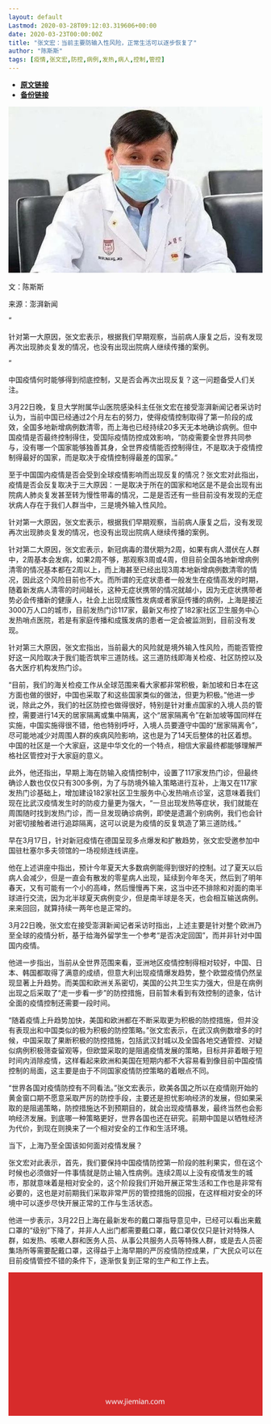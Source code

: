 ```yaml
---
layout: default
Lastmod: 2020-03-28T09:12:03.319606+00:00
date: 2020-03-23T00:00:00Z
title: "张文宏：当前主要防输入性风险，正常生活可以逐步恢复了"
author: "陈斯斯"
tags: [疫情,张文宏,防控,病例,发热,病人,控制,管控]
---
```


* [**原文链接**](https://mp.weixin.qq.com/s/Ji08MJoGz4Jd6u-ZhrZNJQ)
* [**备份链接**](http://archive.today/fi3dD)


![](/images/post/d04a461087899a7f0680eaf6afd53f1c.jpg)

文：陈斯斯

来源：澎湃新闻

“

  

针对第一大原因，张文宏表示，根据我们早期观察，当前病人康复之后，没有发现再次出现肺炎复发的情况，也没有出现出院病人继续传播的案例。

  

”

中国疫情何时能够得到彻底控制，又是否会再次出现反复？这一问题备受人们关注。  

3月22日晚，复旦大学附属华山医院感染科主任张文宏在接受澎湃新闻记者采访时认为，当前中国已经通过2个月左右的努力，使得疫情控制取得了第一阶段的成效，全国多地新增病例数清零，而上海也已经持续20多天无本地确诊病例。但中国疫情是否最终控制得住，受国际疫情防控成效影响，“防疫需要全世界共同参与，没有哪一个国家能够独善其身，全世界疫情能否控制得住，不是取决于疫情控制得最好的国家，而是取决于疫情控制得最差的国家。”

至于中国国内疫情是否会受到全球疫情影响而出现反复的情况？张文宏对此指出，疫情是否会反复取决于三大原因：一是取决于所在的国家和地区是不是会出现有出院病人肺炎复发甚至转为慢性带毒的情况，二是是否还有一些目前没有发现的无症状病人存在于我们人群当中，三是境外输入性风险。

针对第一大原因，张文宏表示，根据我们早期观察，当前病人康复之后，没有发现再次出现肺炎复发的情况，也没有出现出院病人继续传播的案例。

针对第二大原因，张文宏表示，新冠病毒的潜伏期为2周，如果有病人潜伏在人群中，2周基本会发病，如果2周不够，那观察3周或4周，但目前全国各地新增病例清零的情况基本都在2周以上，而上海甚至已经出现3周本地新增病例数清零的情况，因此这个风险目前也不大。而所谓的无症状患者一般发生在疫情高发的时期，随着新发病人清零的时间越长，这种无症状携带的情况就越小，因为无症状携带者势必会传播新的健康人，社会上出现成簇性发病或者家庭传播的病例，上海是接近3000万人口的城市，目前发热门诊117家，最新又布控了182家社区卫生服务中心发热哨点医院，若是有家庭传播和成簇发病的患者一定会被监测到，目前没有发现。

针对第三大原因，张文宏指出，当前最大的风险就是境外输入性风险，而能否管控好这一风险取决于我们能否筑牢三道防线。这三道防线即海关检疫、社区防控以及各大医疗机构发热门诊。

“目前，我们的海关检疫工作从全球范围来看大家都非常积极，新加坡和日本在这方面也做的很好，中国也采取了和这些国家类似的做法，但更为积极。”他进一步说，除此之外，我们的社区防控也做得很好，特别是针对重点国家的入境人员的管控，需要进行14天的居家隔离或集中隔离，这个“居家隔离令”在新加坡等国同样在实施，中国实施得很不错，他也特别呼吁，入境人员要遵守中国的“居家隔离令”，尽可能地减少对周围人群的疾病风险影响，这也是为了14天后整体的社区着想。中国的社区是一个大家庭，这是中华文化的一个特点，相信大家最终都能够理解严格社区管控对于大家庭的意义。

此外，他还指出，早期上海在防输入疫情控制中，设置了117家发热门诊，但最终确诊人数也仅仅只有300多例，为了与防境外输入策略进行互补，上海又在117家发热门诊基础上，增加建设182家社区卫生服务中心发热哨点诊室，这意味着我们现在比武汉疫情发生时的防疫力量更为强大，“一旦出现发热等症状，我们就能在周围随时找到发热门诊，而一旦发现确诊病例，即使是遗漏个别病例，我们也会针对密切接触者进行追踪隔离，这可以说是为疫情的反复筑造了第三道防线。”

早在3月17日，针对新冠疫情在德国呈现多点爆发和扩散趋势，张文宏受邀参加中国驻杜塞尔多夫领馆的一场视频连线讲座。

他在上述讲座中指出，预计今年夏天大多数病例能得到很好的控制。过了夏天以后病人会减少，但是一直会有散发的零星病人出现，延续到今年冬天，然后到了明年春天，又有可能有一个小的高峰，然后慢慢再下来，这当中还不排除和对面的南半球进行交流，因为北半球夏天病例变少，但是南半球是冬天，也会相互输送病例。来来回回，就算持续一两年也是正常的。

3月22日晚，张文宏在接受澎湃新闻记者采访时指出，上述主要是针对整个欧洲乃至全球的疫情分析，基于给海外留学生一个参考“是否决定回国”，而并非针对中国国内疫情。

他进一步指出，当前从全世界范围来看，亚洲地区疫情控制得相对较好，中国、日本、韩国都取得了满意的成绩，但意大利出现疫情爆发趋势，整个欧盟疫情仍然呈现显著上升趋势。而美国和欧洲关系密切，美国的公共卫生实力强大，但是在病例出现之后采取了“走一步看一步”的防控措施，目前暂未看到有效控制的迹象，估计全面的疫情控制还需要一段时间。

“随着疫情上升趋势加快，美国和欧洲都在不断采取更为积极的防控措施，但并没有表现出和中国类似的极为积极的防控策略。”张文宏表示，在武汉病例数增多的时候，中国采取了果断积极的防控措施，包括武汉封城以及全国各地交通管控、对疑似病例积极筛查留观等，但欧盟采取的是阻遏疫情发展的策略，目标并非着眼于短时间内消除疫情，这样看起来欧洲和美国在短期内都不大容易看到像目前中国疫情控制的局面，这主要是由于不同国家疫情防控策略的着眼点不同。

“世界各国对疫情防控有不同看法。”张文宏表示，欧美各国之所以在疫情刚开始的黄金窗口期不愿意采取严厉的防控手段，主要还是担忧影响经济的发展，但如果采取的是阻遏策略，防控措施达不到预期目的，就会出现疫情暴发，最终当然也会影响经济发展。到底哪一种策略更好，世界各国也还在研究。前期中国是以牺牲经济为代价，到现在则换来了一个相对安全的工作和生活环境。

当下，上海乃至全国该如何面对疫情发展？

张文宏对此表示，首先，我们要保持中国疫情防控第一阶段的胜利果实，但在这个时候也必须做好一件事情就是防止输入性病例。连续2周以上没有疫情发生的城市，那就意味着是相对安全的，这个阶段我们开始开展正常生活和工作也是非常有必要的，这也是对前期我们采取非常严厉的管控措施的回报，在这样相对安全的环境中可以逐步尽快开展正常的工作与生活状态。

他进一步表示，3月22日上海在最新发布的戴口罩指导意见中，已经可以看出来戴口罩的“级别”下降了，并非人人出门都需要戴口罩，戴口罩仅仅只是针对特殊人群，如发热、咳嗽人群和医务人员、从事公共服务人员等特殊人群，或是去人员密集场所等需要配戴口罩，这得益于上海早期的严厉疫情防控成果，广大民众可以在目前疫情管控不错的条件下，逐渐恢复到正常的生产和工作上去。

![](/images/post/3ef9527fd7edfb43b0c70486c7a956af.jpg)

